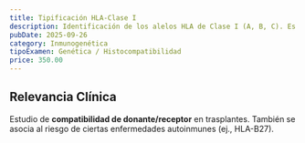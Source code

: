 ```yaml
---
title: Tipificación HLA-Clase I
description: Identificación de los alelos HLA de Clase I (A, B, C). Es esencial para la **compatibilidad de trasplantes** de órganos y médula ósea.
pubDate: 2025-09-26
category: Inmunogenética
tipoExamen: Genética / Histocompatibilidad
price: 350.00
---
```


## Relevancia Clínica
Estudio de **compatibilidad de donante/receptor** en trasplantes. También se asocia al riesgo de ciertas enfermedades autoinmunes (ej., HLA-B27).